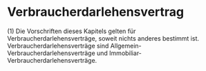 # Verbraucherdarlehensvertrag

(1) Die Vorschriften dieses Kapitels gelten für Verbraucherdarlehensverträge, soweit nichts anderes bestimmt ist. Verbraucherdarlehensverträge sind Allgemein-Verbraucherdarlehensverträge und Immobiliar-Verbraucherdarlehensverträge.